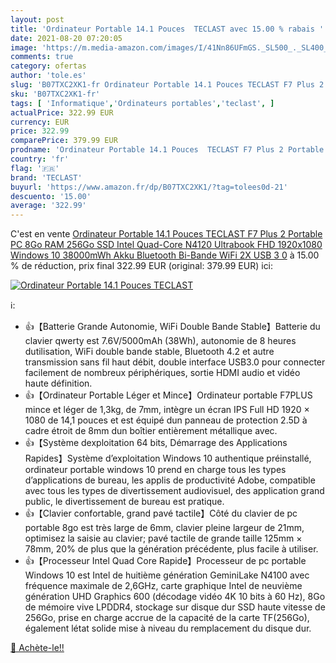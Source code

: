 ```yaml
---
layout: post
title: 'Ordinateur Portable 14.1 Pouces  TECLAST avec 15.00 % rabais '
date: 2021-08-20 07:20:05
image: 'https://m.media-amazon.com/images/I/41Nn86UFmGS._SL500_._SL400_.jpg'
comments: true
category: ofertas
author: 'tole.es'
slug: 'B07TXC2XK1-fr Ordinateur Portable 14.1 Pouces TECLAST F7 Plus 2 Portable...'
sku: 'B07TXC2XK1-fr'
tags: [ 'Informatique','Ordinateurs portables','teclast', ]
actualPrice: 322.99 EUR
currency: EUR
price: 322.99
comparePrice: 379.99 EUR
prodname: 'Ordinateur Portable 14.1 Pouces  TECLAST F7 Plus 2 Portable PC  8Go RAM 256Go SSD  Intel Quad-Core N4120 Ultrabook  FHD 1920x1080  Windows 10  38000mWh Akku  Bluetooth  Bi-Bande WiFi  2X USB 3 0'
country: 'fr'
flag: '🇫🇷'
brand: 'TECLAST'
buyurl: 'https://www.amazon.fr/dp/B07TXC2XK1/?tag=tolees0d-21'
descuento: '15.00'
average: '322.99'
---
```


C'est en vente [Ordinateur Portable 14.1 Pouces  TECLAST F7 Plus 2 Portable PC  8Go RAM 256Go SSD  Intel Quad-Core N4120 Ultrabook  FHD 1920x1080  Windows 10  38000mWh Akku  Bluetooth  Bi-Bande WiFi  2X USB 3 0](https://www.amazon.fr/dp/B07TXC2XK1/?tag=tolees0d-21)  à  15.00 % de réduction, prix final  322.99 EUR (original: 379.99 EUR) ici:

[![Ordinateur Portable 14.1 Pouces  TECLAST](https://m.media-amazon.com/images/I/41Nn86UFmGS._SL500_._SL400_.jpg)](https://www.amazon.fr/dp/B07TXC2XK1/?tag=tolees0d-21)

ℹ️:

- 👍【Batterie Grande Autonomie, WiFi Double Bande Stable】Batterie du clavier qwerty est 7.6V/5000mAh (38Wh), autonomie de 8 heures dutilisation, WiFi double bande stable, Bluetooth 4.2 et autre transmission sans fil haut débit, double interface USB3.0 pour connecter facilement de nombreux périphériques, sortie HDMI audio et vidéo haute définition.
- 👍【Ordinateur Portable Léger et Mince】Ordinateur portable F7PLUS mince et léger de 1,3kg, de 7mm, intègre un écran IPS Full HD 1920 × 1080 de 14,1 pouces et est équipé dun panneau de protection 2.5D à cadre étroit de 8mm dun boîtier entièrement métallique avec.
- 👍【Système dexploitation 64 bits, Démarrage des Applications Rapides】Système d’exploitation Windows 10 authentique préinstallé, ordinateur portable windows 10 prend en charge tous les types d’applications de bureau, les applis de productivité Adobe, compatible avec tous les types de divertissement audiovisuel, des application grand public, le divertissement de bureau est pratique.
- 👍【Clavier confortable, grand pavé tactile】Côté du clavier de pc portable 8go est très large de 6mm, clavier pleine largeur de 21mm, optimisez la saisie au clavier; pavé tactile de grande taille 125mm × 78mm, 20% de plus que la génération précédente, plus facile à utiliser.
- 👍【Processeur Intel Quad Core Rapide】Processeur de pc portable Windows 10 est Intel de huitième génération GeminiLake N4100 avec fréquence maximale de 2,6GHz, carte graphique Intel de neuvième génération UHD Graphics 600 (décodage vidéo 4K 10 bits à 60 Hz), 8Go de mémoire vive LPDDR4, stockage sur disque dur SSD haute vitesse de 256Go, prise en charge accrue de la capacité de la carte TF(256Go), également létat solide mise à niveau du remplacement du disque dur.

[🛒 Achète-le!!](https://www.amazon.fr/dp/B07TXC2XK1/?tag=tolees0d-21)
